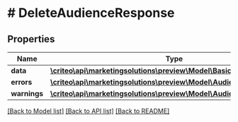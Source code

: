 # # DeleteAudienceResponse

## Properties

Name | Type | Description | Notes
------------ | ------------- | ------------- | -------------
**data** | [**\criteo\api\marketingsolutions\preview\Model\BasicAudienceDefinition**](BasicAudienceDefinition.md) |  |
**errors** | [**\criteo\api\marketingsolutions\preview\Model\AudienceError[]**](AudienceError.md) |  |
**warnings** | [**\criteo\api\marketingsolutions\preview\Model\AudienceWarning[]**](AudienceWarning.md) |  |

[[Back to Model list]](../../README.md#models) [[Back to API list]](../../README.md#endpoints) [[Back to README]](../../README.md)
